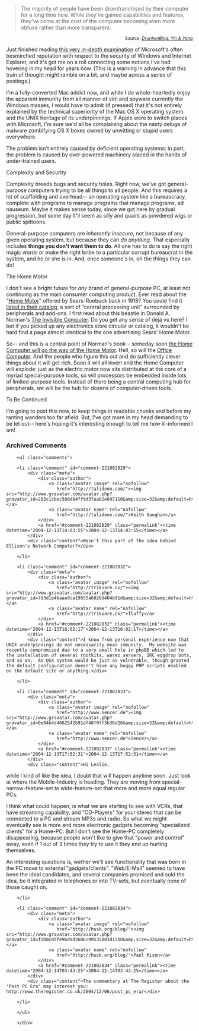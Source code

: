 <blockquote>The majority of people have been disenfranchised by their computer for a long time now. While they've gained capabilities and features, they've come at the cost of the computer becoming even more obtuse rather than more transparent.</blockquote>
<div align="right"><small>Source: <cite><a href="http://www.drunkenblog.com/drunkenblog-archives/000356.html">DrunkenBlog: Yin &#38; Yang</a></cite></small></div>

Just finished reading [this very in-depth examination][yinyang] of Microsoft's often besmirched reputation with respect to the security of Windows and Internet Explorer, and it's got me on a roll connecting some notions I've had hovering in my head for years now.  (This is a warning in advance that this train of thought might ramble on a bit, and maybe across a series of postings.)

I'm a fully-converted Mac addict now, and while I do whole-heartedly enjoy the apparent immunity from all manner of virii and spyware currently the Windows masses, I would have to admit (if pressed) that it's not entirely explained by the technical superiority of the Mac OS X operating system and the UNIX heritage of its underpinnings.  If Apple were to switch places with Microsoft, I'm sure we'd all be complaining about the nasty deluge of malware zombifying OS X boxes owned by unwitting or stupid users everywhere.  

The problem isn't entirely caused by deficient operating systems: in part, the problem is caused by over-powered machinery placed in the hands of under-trained users.

Complexity and Security

Complexity breeds bugs and security holes.  Right now, we've got general-purpose computers trying to be all things to all people.  And this requires a lot of scaffolding and overhead-- an operating system like a bureaucracy, complete with programs to manage programs that manage programs, ad nauseum.  Maybe it makes sense today, since we got here by gradual progression, but some day it'll seem as silly and quaint as powdered wigs or public spittoons.

General-purpose computers are *inherently insecure*, not because of any given operating system, but because they can *do anything*.  That especially includes **things you don't want them to do**.  All one has to do is say the right magic words or make the right bribe to a particular corrupt bureaucrat in the system, and he or she is in.  And, once someone's in, oh the things they  can do!

The Home Motor

I don't see a bright future for *any* brand of general-purpose PC, at least not continuing as the main consumer computing product.  Ever read about the &#8220;[Home Motor][home_motor_search]&#8221; offered by Sears-Roebuck back in 1918?  You could find it [listed in their catalog][home_motor], a sort of &#8220;central processing unit&#8221; surrounded by peripherals and add-ons.  I first read about this beastie in Donald A. Norman's [The Invisible Computer][invisiblecomputer].  Do you get any sense of d&#233;j&#224; vu here?  I bet if you picked up any electronics store circular or catalog, it wouldn't be hard find a page almost identical to the one advertising Sears' Home Motor.

So-- and this is a central point of Norman's book-- someday soon [the Home Computer will go the way of the Home Motor][wherepcheaded].  Hell, so will the [Office Computer][endofpcnigh].  And the people who figure this out and do sufficiently clever things about it will get rich.  Soon it will all invert and the Home Computer will explode: just as the electric motor now sits distributed at the core of a myriad special-purpose tools, so will processors be embedded inside lots of limited-purpose tools.  Instead of there being a central computing hub for peripherals, *we* will be the hub for dozens of computer-driven tools.

To Be Continued

I'm going to post this now, to keep things in readable chunks and before my ranting wanders too far afield.  But, I've got more in my head demanding to be let out-- here's hoping it's interesting enough to tell me how ill-informed I am!


[pacman]: http://www.geocities.jp/nchikada/pac/
[visicalc]: http://www.thocp.net/timeline/1978.htm
[homebrew]: http://www.thocp.net/timeline/1976.htm
[embeddedlinux]: http://www.linuxdevices.com/
[imovie]: http://www.apple.com/ilife/imovie/
[garageband]: http://www.apple.com/ilife/garageband/
[metallathe]: http://www.baileycraft.com/spsd400.htm
[geb]: http://www.amazon.com/exec/obidos/tg/detail/-/0465026567/qid=1102711352/sr=8-1/ref=pd_csp_1/103-2224698-6674213?v=glance&#38;s=books&#38;n=507846
[invisiblecomputer]: http://www.amazon.com/exec/obidos/ASIN/0262640414/0xdecafbad-20

[metallathepic]: http://www.baileycraft.com/sd400pic.htm
[yinyang]: http://www.drunkenblog.com/drunkenblog-archives/000356.html


[laptops]: http://my.webmd.com/content/article/98/104676.htm?z=1728_00000_1000_nb_01

[homeappliances]: http://www.decafbad.com/blog/2004/05/10/homebrew_entertainment_appliances_cheap_open_and_embattled
[wherepcheaded]: http://www.fortune.com/fortune/fastforward/0,15704,955951,00.html
[endofpcnigh]: http://www.theregister.co.uk/2004/01/15/the_end_of_the_pc/
[kurobox]: http://www.revolutionstore.com/
[linkstation]: http://www.buffalotech.com/wireless/products/NetworkProducts/HDH120LAN.html
[linksys_nslu2]: http://www.tomsnetworking.com/Sections-article85-page1.php
[gumstix]: http://www.gumstix.com/sys_tinycomp.html
[jini_endofdesktop]: http://www.artima.com/jini/jiniology/vision2.html
[home_motor]: http://gc.sfc.keio.ac.jp/class/2003_gc00001/slides/15/15.html
[home_motor_search]: http://www.google.com/search?q=+%22Home+Motor%22+%248.75+catalog+-domain&#38;btnG=Search

<div id="comments" class="comments archived-comments">
            <h3>Archived Comments</h3>
            
        <ul class="comments">
            
        <li class="comment" id="comment-221082829">
            <div class="meta">
                <div class="author">
                    <a class="avatar image" rel="nofollow" 
                       href="http://talideon.com/"><img src="http://www.gravatar.com/avatar.php?gravatar_id=283c1cbec588d84ff9d37aa82e697110&amp;size=32&amp;default=http://mediacdn.disqus.com/1320279820/images/noavatar32.png"/></a>
                    <a class="avatar name" rel="nofollow" 
                       href="http://talideon.com/">Keith Gaughan</a>
                </div>
                <a href="#comment-221082829" class="permalink"><time datetime="2004-12-13T14:03:55">2004-12-13T14:03:55</time></a>
            </div>
            <div class="content">Wasn't this part of the idea behind Ellison's Network Computer?</div>
            
        </li>
    
        <li class="comment" id="comment-221082832">
            <div class="meta">
                <div class="author">
                    <a class="avatar image" rel="nofollow" 
                       href="http://trikuare.cx/"><img src="http://www.gravatar.com/avatar.php?gravatar_id=7d3d1e46aae8ca19855a6026d404b91d&amp;size=32&amp;default=http://mediacdn.disqus.com/1320279820/images/noavatar32.png"/></a>
                    <a class="avatar name" rel="nofollow" 
                       href="http://trikuare.cx/">fluffy</a>
                </div>
                <a href="#comment-221082832" class="permalink"><time datetime="2004-12-13T16:02:17">2004-12-13T16:02:17</time></a>
            </div>
            <div class="content">I know from personal experience now that UNIX underpinnings do not necessarily mean immunity.  My website was recently compromised due to a very small hole in phpBB which led to the installation of several rootkits, warez servers, IRC eggdrop bots, and so on.  An OSX system would be just as vulnerable, though granted the default configuration doesn't have any buggy PHP scripts enabled on the default site or anything.</div>
            
        </li>
    
        <li class="comment" id="comment-221082833">
            <div class="meta">
                <div class="author">
                    <a class="avatar image" rel="nofollow" 
                       href="http://www.sencer.de"><img src="http://www.gravatar.com/avatar.php?gravatar_id=0e94b4d4662542b91df48f0ff3b36d26&amp;size=32&amp;default=http://mediacdn.disqus.com/1320279820/images/noavatar32.png"/></a>
                    <a class="avatar name" rel="nofollow" 
                       href="http://www.sencer.de">Sencer</a>
                </div>
                <a href="#comment-221082833" class="permalink"><time datetime="2004-12-13T17:52:31">2004-12-13T17:52:31</time></a>
            </div>
            <div class="content">Hi Leslie,

while I kind of like the idea, I doubt that will happen anytime soon. Just look at where the Mobile-Industry is heading. They are moving from special-narrow-feature-set to wide-feature-set that more and more equal regular PCs.

I think what could happen, is what we are starting to see with VCRs, that have streaming capability, and "CD-Players" for your stereo that can be connected to a PC and stream MP3s and radio. So what we might eventually see is more and more electronic gadgets becoming "specialized clients" for a Home-PC. But I don't see the Home-PC completely disappearing, because people won't like to give that "power and control" away, even if 1 out of 3 times they try to use it they end up hurting themselves.

An interesting questions is, wether we'll see functionality that was born in the PC move to external "gadgets/clients". "Web/E-Mail" seemed to have been the ideal candidates, and several companies promised and sold the idea, be it integrated in telephones or into TV-sets, but eventually none of those caught on.</div>
            
        </li>
    
        <li class="comment" id="comment-221082834">
            <div class="meta">
                <div class="author">
                    <a class="avatar image" rel="nofollow" 
                       href="http://husk.org/blog/"><img src="http://www.gravatar.com/avatar.php?gravatar_id=f1b0c8dfe96dad2606c99535803d12b8&amp;size=32&amp;default=http://mediacdn.disqus.com/1320279820/images/noavatar32.png"/></a>
                    <a class="avatar name" rel="nofollow" 
                       href="http://husk.org/blog/">Paul Mison</a>
                </div>
                <a href="#comment-221082834" class="permalink"><time datetime="2004-12-14T03:43:25">2004-12-14T03:43:25</time></a>
            </div>
            <div class="content">The commentary at The Register about the "Post PC Era" may interest you: http://www.theregister.co.uk/2004/12/06/post_pc_era/</div>
            
        </li>
    
        </ul>
    
        </div>
    